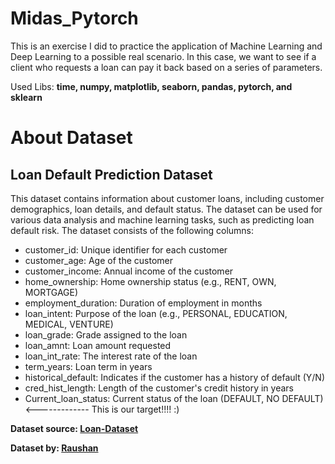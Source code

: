 # Midas_Pytorch

This is an exercise I did to practice the application of Machine Learning and Deep Learning to a possible real scenario. In this case, we want to see if a client who requests a loan can pay it back based on a series of parameters.

Used Libs: **time, numpy, matplotlib, seaborn, pandas, pytorch, and sklearn**

# About Dataset
## Loan Default Prediction Dataset

This dataset contains information about customer loans, including customer demographics, loan details, and default status. The dataset can be used for various data analysis and machine learning tasks, such as predicting loan default risk. The dataset consists of the following columns:

* customer_id: Unique identifier for each customer 
* customer_age: Age of the customer
* customer_income: Annual income of the customer
* home_ownership: Home ownership status (e.g., RENT, OWN, MORTGAGE)
* employment_duration: Duration of employment in months
* loan_intent: Purpose of the loan (e.g., PERSONAL, EDUCATION, MEDICAL, VENTURE)
* loan_grade: Grade assigned to the loan
* loan_amnt: Loan amount requested
* loan_int_rate: The interest rate of the loan
* term_years: Loan term in years
* historical_default: Indicates if the customer has a history of default (Y/N)
* cred_hist_length: Length of the customer's credit history in years
* Current_loan_status: Current status of the loan (DEFAULT, NO DEFAULT) <------------- This is our target!!!! :)

__Dataset source: [Loan-Dataset](https://www.kaggle.com/datasets/prakashraushan/loan-dataset)__

__Dataset by: [Raushan](https://www.kaggle.com/prakashraushan)__ 
